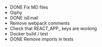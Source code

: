 - DONE Fix MD files
- Giphy
- DONE isEmail
- Remove webpack comments
- Check that REACT_APP_ keys are working
- Docker build / test
- DONE Remove imports in tests